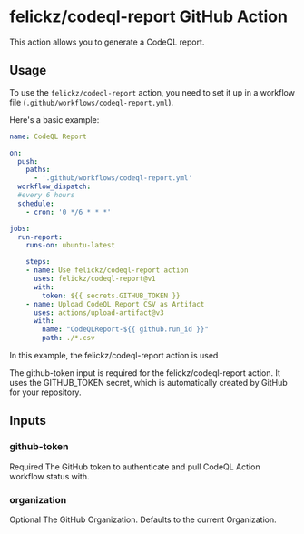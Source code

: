 # felickz/codeql-report GitHub Action

This action allows you to generate a CodeQL report.

## Usage

To use the `felickz/codeql-report` action, you need to set it up in a workflow file (`.github/workflows/codeql-report.yml`).

Here's a basic example:

```yaml
name: CodeQL Report

on:
  push:
    paths:
      - '.github/workflows/codeql-report.yml'
  workflow_dispatch:
  #every 6 hours
  schedule:
    - cron: '0 */6 * * *'

jobs:
  run-report:
    runs-on: ubuntu-latest

    steps:
    - name: Use felickz/codeql-report action
      uses: felickz/codeql-report@v1
      with:
        token: ${{ secrets.GITHUB_TOKEN }}
    - name: Upload CodeQL Report CSV as Artifact
      uses: actions/upload-artifact@v3
      with:
        name: "CodeQLReport-${{ github.run_id }}"
        path: ./*.csv
```

In this example, the felickz/codeql-report action is used

The github-token input is required for the felickz/codeql-report action. It uses the GITHUB_TOKEN secret, which is automatically created by GitHub for your repository.

## Inputs
### github-token
Required The GitHub token to authenticate and pull CodeQL Action workflow status with.
### organization
Optional The GitHub Organization. Defaults to the current Organization.
